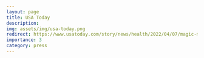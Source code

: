 ```yaml
---
layout: page
title: USA Today
description: 
img: assets/img/usa-today.png
redirect: https://www.usatoday.com/story/news/health/2022/04/07/magic-mushrooms-linked-decreased-risk-opioid-addiction-study/9469652002/
importance: 3
category: press
---
```


